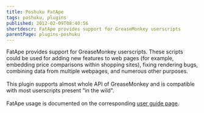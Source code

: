 ```yaml
---
title: Poshuku FatApe
tags: poshuku, plugins
published: 2012-02-09T08:40:56
shortdescr: FatApe provides support for GreaseMonkey userscripts
parentPage: plugins-poshuku
---
```


FatApe provides support for GreaseMonkey userscripts. These scripts
could be used for adding new features to web pages (for example,
embedding price comparisons within shopping sites), fixing rendering
bugs, combining data from multiple webpages, and numerous other
purposes.\
\
This plugin supports almost whole API of GreaseMonkey and is compatible
with most userscripts present "in the wild".\
\
FatApe usage is documented on the corresponding [user guide
page](/user-guide-poshuku-greasemonkey-userscripts).